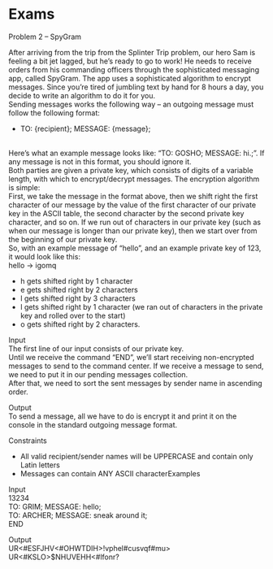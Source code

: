 # Exams

Problem 2 – SpyGram

After arriving from the trip from the Splinter Trip problem, our hero Sam is feeling a bit jet lagged, but he’s ready to go to work! He needs to receive orders from his commanding officers through the sophisticated messaging app, called SpyGram. The app uses a sophisticated algorithm to encrypt messages. Since you’re tired of jumbling text by hand for 8 hours a day, you decide to write an algorithm to do it for you.<br/>
Sending messages works the following way – an outgoing message must follow the following format:<br/>
<ul>
<li>TO: {recipient}; MESSAGE: {message};</li>
</ul><br/>
Here’s what an example message looks like: “TO: GOSHO; MESSAGE: hi.;”. If any message is not in this format, you should ignore it.<br/>
Both parties are given a private key, which consists of digits of a variable length, with which to encrypt/decrypt messages. The encryption algorithm is simple:<br/>
First, we take the message in the format above, then we shift right the first character of our message by the value of the first character of our private key in the ASCII table, the second character by the second private key character, and so on. If we run out of characters in our private key (such as when our message is longer than our private key), then we start over from the beginning of our private key.<br/>
So, with an example message of “hello”, and an example private key of 123, it would look like this:<br/>
hello -> igomq<br/>
<ul>
<li>h gets shifted right by 1 character</li>
<li>e gets shifted right by 2 characters</li>
<li>l gets shifted right by 3 characters</li>
<li>l gets shifted right by 1 character (we ran out of characters in the private key and rolled over to the start)</li>
<li>o gets shifted right by 2 characters.</li>
</ul>

Input<br/>
The first line of our input consists of our private key.<br/>
Until we receive the command “END”, we’ll start receiving non-encrypted messages to send to the command center. If we receive a message to send, we need to put it in our pending messages collection.<br/>
After that, we need to sort the sent messages by sender name in ascending order. <br/>

Output<br/>
To send a message, all we have to do is encrypt it and print it on the console in the standard outgoing message format.<br/>

Constraints<br/>
<ul>
<li>All valid recipient/sender names will be UPPERCASE and contain only Latin letters</li>
<li>Messages can contain ANY ASCII characterExamples</li>
</ul>

Input<br/>
13234<br/>
TO: GRIM; MESSAGE: hello;<br/>
TO: ARCHER; MESSAGE: sneak around it;<br/>
END	<br/>

Output<br/>
UR<#ESFJHV<#OHWTDIH>!vphel#cusvqf#mu><br/>
UR<#KSLO>$NHUVEHH<#lfonr?<br/>




